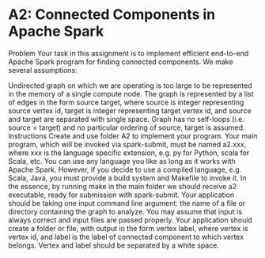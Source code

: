# A2: Connected Components in Apache Spark

Problem
Your task in this assignment is to implement efficient end-to-end Apache Spark program for finding connected components. We make several assumptions:

Undirected graph on which we are operating is too large to be represented in the memory of a single compute node.
The graph is represented by a list of edges in the form source target, where source is integer representing source vertex id, target is integer representing target vertex id, and source and target are separated with single space.
Graph has no self-loops (i.e. source = target) and no particular ordering of source, target is assumed.
Instructions
Create and use folder A2 to implement your program.
Your main program, which will be invoked via spark-submit, must be named a2.xxx, where xxx is the language specific extension, e.g. py for Python, scala for Scala, etc.
You can use any language you like as long as it works with Apache Spark. However, if you decide to use a compiled language, e.g. Scala, Java, you must provide a build system and Makefile to invoke it. In the essence, by running make in the main folder we should receive a2 executable, ready for submission with spark-submit.
Your application should be taking one input command line argument: the name of a file or directory containing the graph to analyze. You may assume that input is always correct and input files are passed properly.
Your application should create a folder or file, with output in the form vertex label, where vertex is vertex id, and label is the label of connected component to which vertex belongs. Vertex and label should be separated by a white space.
